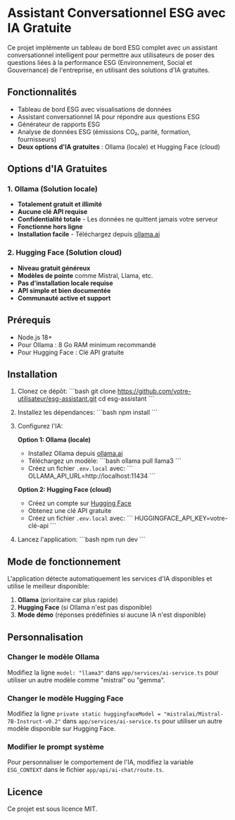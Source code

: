 # Assistant Conversationnel ESG avec IA Gratuite

Ce projet implémente un tableau de bord ESG complet avec un assistant conversationnel intelligent pour permettre aux utilisateurs de poser des questions liées à la performance ESG (Environnement, Social et Gouvernance) de l'entreprise, en utilisant des solutions d'IA gratuites.

## Fonctionnalités

- Tableau de bord ESG avec visualisations de données
- Assistant conversationnel IA pour répondre aux questions ESG
- Générateur de rapports ESG
- Analyse de données ESG (émissions CO₂, parité, formation, fournisseurs)
- **Deux options d'IA gratuites** : Ollama (locale) et Hugging Face (cloud)

## Options d'IA Gratuites

### 1. Ollama (Solution locale)

- **Totalement gratuit et illimité**
- **Aucune clé API requise**
- **Confidentialité totale** - Les données ne quittent jamais votre serveur
- **Fonctionne hors ligne**
- **Installation facile** - Téléchargez depuis [ollama.ai](https://ollama.ai)

### 2. Hugging Face (Solution cloud)

- **Niveau gratuit généreux**
- **Modèles de pointe** comme Mistral, Llama, etc.
- **Pas d'installation locale requise**
- **API simple et bien documentée**
- **Communauté active et support**

## Prérequis

- Node.js 18+
- Pour Ollama : 8 Go RAM minimum recommandé
- Pour Hugging Face : Clé API gratuite

## Installation

1. Clonez ce dépôt:
\`\`\`bash
git clone https://github.com/votre-utilisateur/esg-assistant.git
cd esg-assistant
\`\`\`

2. Installez les dépendances:
\`\`\`bash
npm install
\`\`\`

3. Configurez l'IA:

   **Option 1: Ollama (locale)**
   - Installez Ollama depuis [ollama.ai](https://ollama.ai)
   - Téléchargez un modèle:
   \`\`\`bash
   ollama pull llama3
   \`\`\`
   - Créez un fichier `.env.local` avec:
   \`\`\`
   OLLAMA_API_URL=http://localhost:11434
   \`\`\`

   **Option 2: Hugging Face (cloud)**
   - Créez un compte sur [Hugging Face](https://huggingface.co)
   - Obtenez une clé API gratuite
   - Créez un fichier `.env.local` avec:
   \`\`\`
   HUGGINGFACE_API_KEY=votre-clé-api
   \`\`\`

4. Lancez l'application:
\`\`\`bash
npm run dev
\`\`\`

## Mode de fonctionnement

L'application détecte automatiquement les services d'IA disponibles et utilise le meilleur disponible:

1. **Ollama** (prioritaire car plus rapide)
2. **Hugging Face** (si Ollama n'est pas disponible)
3. **Mode démo** (réponses prédéfinies si aucune IA n'est disponible)

## Personnalisation

### Changer le modèle Ollama

Modifiez la ligne `model: "llama3"` dans `app/services/ai-service.ts` pour utiliser un autre modèle comme "mistral" ou "gemma".

### Changer le modèle Hugging Face

Modifiez la ligne `private static huggingfaceModel = "mistralai/Mistral-7B-Instruct-v0.2"` dans `app/services/ai-service.ts` pour utiliser un autre modèle disponible sur Hugging Face.

### Modifier le prompt système

Pour personnaliser le comportement de l'IA, modifiez la variable `ESG_CONTEXT` dans le fichier `app/api/ai-chat/route.ts`.

## Licence

Ce projet est sous licence MIT.
